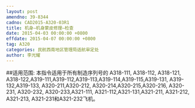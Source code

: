 ```yaml
---
layout: post
amendno: 39-8344
cadno: CAD2015-A320-03R1
title: 机身—机身蒙皮修理—检查
date: 2015-04-03 00:00:00 +0800
effdate: 2015-04-07 00:00:00 +0800
tag: A320
categories: 民航西南地区管理局适航审定处
author: 李光耀
---
```


##适用范围:
本指令适用于所有制造序列号的 A318-111, A318-112, A318-121, A318-122,A319-111,A319-112,A319-113,A319-114,A319-115,A319-131, A319-132,A319-133, A320-211,A320-212, A320-214,A320-215,A320-216, A320-231, A320-232, A320-233,A321-111, A321-112,A321-131,A321-211, A321-212, A321-213, A321-231和A321-232飞机。

